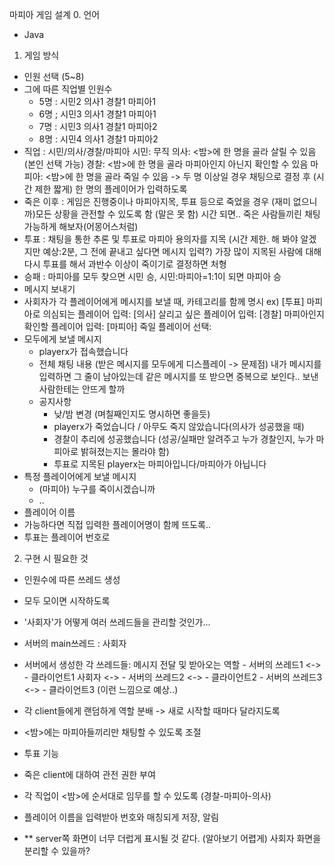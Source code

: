 마피아 게임 설계
0. 언어
 - Java

1. 게임 방식
 - 인원 선택 (5~8)
  - 그에 따른 직업별 인원수
    - 5명 : 시민2 의사1 경찰1 마피아1
    - 6명 ; 시민3 의사1 경찰1 마피아1
    - 7명 : 시민3 의사1 경찰1 마피아2
    - 8명 : 시민4 의사1 경찰1 마피아2
 - 직업
  : 시민/의사/경찰/마피아
    시민: 무직
    의사: <밤>에 한 명을 골라 살릴 수 있음(본인 선택 가능)
    경찰: <밤>에 한 명을 골라 마피아인지 아닌지 확인할 수 있음
    마피아: <밤>에 한 명을 골라 죽일 수 있음
    -> 두 명 이상일 경우 채팅으로 결정 후 (시간 제한 짧게) 한 명의 플레이어가 입력하도록
 - 죽은 이후
  : 게임은 진행중이나 마피아지목, 투표 등으로 죽었을 경우 (재미 없으니까)모든 상황을 관전할 수 있도록 함 (말은 못 함)
       시간 되면.. 죽은 사람들끼린 채팅 가능하게 해보자(어몽어스처럼)
 - 투표
  : 채팅을 통한 추론 및 투표로 마피아 용의자를 지목 (시간 제한. 해 봐야 알겠지만 예상:2분, 그 전에 끝내고 싶다면 메시지 입력?)
    가장 많이 지목된 사람에 대해 다시 투표를 해서 과반수 이상이 죽이기로 결정하면 처형
 - 승패
  : 마피아를 모두 찾으면 시민 승, 시민:마피아=1:1이 되면 마피아 승
 - 메시지 보내기
  - 사회자가 각 플레이어에게 메시지를 보낼 때, 카테고리를 함께 명시
    ex) [투표] 마피아로 의심되는 플레이어 입력:
        [의사] 살리고 싶은 플레이어 입력:
        [경찰] 마피아인지 확인할 플레이어 입력:
        [마피아] 죽일 플레이어 선택:
  - 모두에게 보낼 메시지
    - playerx가 접속했습니다
    - 전체 채팅 내용 (받은 메시지를 모두에게 디스플레이
      -> 문제점) 내가 메시지를 입력하면 그 줄이 남아있는데 같은 메시지를 또 받으면 중복으로 보인다.. 보낸사람한테는 안뜨게 할까
    - 공지사항
      - 낮/밤 변경 (며칠째인지도 명시하면 좋을듯)
      - playerx가 죽었습니다 / 아무도 죽지 않았습니다(의사가 성공했을 때)
      - 경찰이 추리에 성공했습니다 (성공/실패만 알려주고 누가 경찰인지, 누가 마피아로 밝혀졌는지는 몰라야 함)
      - 투표로 지목된 playerx는 마피아입니다/마피아가 아닙니다
  - 특정 플레이어에게 보낼 메시지
    - (마피아) 누구를 죽이시겠습니까
    - ..
 - 플레이어 이름
  - 가능하다면 직접 입력한 플레이어명이 함께 뜨도록..
  - 투표는 플레이어 번호로
  
2. 구현 시 필요한 것
 - 인원수에 따른 쓰레드 생성
 - 모두 모이면 시작하도록
 - '사회자'가 어떻게 여러 쓰레드들을 관리할 것인가...
 - 서버의 main쓰레드 : 사회자
 - 서버에서 생성한 각 쓰레드들: 메시지 전달 및 받아오는 역할
 					- 서버의 쓰레드1	<->		- 클라이언트1
 	사회자	<-> 	- 서버의 쓰레드2	<->		- 클라이언트2
 					- 서버의 쓰레드3	<->		- 클라이언트3	(이런 느낌으로 예상..)
 
 - 각 client들에게 랜덤하게 역할 분배 -> 새로 시작할 때마다 달라지도록
 - <밤>에는 마피아들끼리만 채팅할 수 있도록 조절
 - 투표 기능
 - 죽은 client에 대하여 관전 권한 부여
 - 각 직업이 <밤>에 순서대로 임무를 할 수 있도록 (경찰-마피아-의사)
 - 플레이어 이름을 입력받아 번호와 매칭되게 저장, 알림
 - ** server쪽 화면이 너무 더럽게 표시될 것 같다. (알아보기 어렵게) 사회자 화면을 분리할 수 있을까?